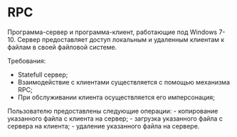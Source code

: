# RPC

Программа-сервер и программа-клиент, работающие под Windows 7-10. 
Сервер предоставляет доступ локальным и удаленным клиентам к файлам в своей файловой системе. 

Требования: 
- Statefull сервер; 
- Взаимодействие с клиентами существляется с помощью механизма RPC; 
- При обслуживании клиента осуществляется его имперсонация; 


Пользователю предоставлены следующие операции: 
    - копирование указанного файла с клиента на сервер; 
    - загрузка указанного файла с сервера на клиента; 
    - удаление указанного файла на сервере. 
